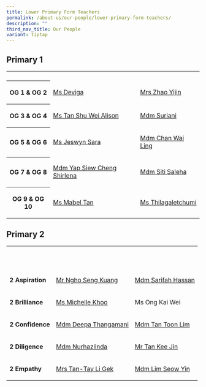 ```yaml
---
title: Lower Primary Form Teachers
permalink: /about-us/our-people/lower-primary-form-teachers/
description: ""
third_nav_title: Our People
variant: tiptap
---
```

<h2>Primary 1</h2>
<table style="minWidth: 75px">
<colgroup>
<col>
<col>
<col>
</colgroup>
<tbody>
<tr>
<th rowspan="1" colspan="1">
<p></p>
</th>
<td rowspan="1" colspan="1">
<p></p>
</td>
<td rowspan="1" colspan="1">
<p></p>
</td>
</tr>
<tr>
<th rowspan="1" colspan="1">
<p><strong>OG 1 &amp; OG 2</strong>
</p>
</th>
<td rowspan="1" colspan="1">
<p><a href="mailto:s_deviga@schools.gov.sg" rel="noopener noreferrer nofollow" target="_blank"><u>Ms Deviga</u></a>
</p>
</td>
<td rowspan="1" colspan="1">
<p><a href="mailto:zhao_yijin@moe.edu.sg" rel="noopener noreferrer nofollow" target="_blank"><u>Mrs Zhao Yijin</u></a>
</p>
</td>
</tr>
<tr>
<th rowspan="1" colspan="1">
<p><strong>OG 3 &amp; OG 4</strong>
</p>
</th>
<td rowspan="1" colspan="1">
<p><a href="mailto:tan_shu_wei_alison@moe.edu.sg" rel="noopener nofollow" target="_blank">Ms Tan Shu Wei Alison</a>
</p>
</td>
<td rowspan="1" colspan="1">
<p><a href="mailto:suriani_abdul_bakri@moe.edu.sg" rel="noopener nofollow" target="_blank">Mdm Suriani</a>
</p>
</td>
</tr>
<tr>
<th rowspan="1" colspan="1">
<p>OG 5 &amp; OG 6</p>
</th>
<td rowspan="1" colspan="1">
<p><a href="mailto:jeswyn_sara_muruges@moe.edu.sg" rel="noopener nofollow" target="_blank">Ms Jeswyn Sara</a>
</p>
</td>
<td rowspan="1" colspan="1">
<p><a href="mailto:chan_wai_ling@moe.edu.sg" rel="noopener nofollow" target="_blank">Mdm Chan Wai Ling</a>
</p>
</td>
</tr>
<tr>
<th rowspan="1" colspan="1">
<p>OG 7 &amp; OG 8</p>
</th>
<td rowspan="1" colspan="1">
<p><a href="mailto:yap_siew_cheng_shirlena@moe.edu. sg" rel="noopener nofollow" target="_blank">Mdm Yap Siew Cheng Shirlena</a>
</p>
</td>
<td rowspan="1" colspan="1">
<p><a href="mailto:siti_saleha_zainal_abidin@moe.edu.sg" rel="noopener nofollow" target="_blank">Mdm Siti Saleha</a>
</p>
</td>
</tr>
<tr>
<th rowspan="1" colspan="1">
<p>OG 9 &amp; OG 10</p>
</th>
<td rowspan="1" colspan="1">
<p><a href="" rel="noopener nofollow" target="_blank">Ms Mabel Tan</a>
</p>
</td>
<td rowspan="1" colspan="1">
<p><a href="mailto:thilagaletchumi_krishnamoorthi@moe.edu.sg" rel="noopener nofollow" target="_blank">Ms Thilagaletchumi</a>
</p>
</td>
</tr>
</tbody>
</table>
<h2>Primary 2</h2>
<table style="minWidth: 75px">
<colgroup>
<col>
<col>
<col>
</colgroup>
<tbody>
<tr>
<th rowspan="1" colspan="1">
<p><strong>&nbsp;</strong>
</p>
</th>
<th rowspan="1" colspan="1">
<p><strong>&nbsp;</strong>
</p>
</th>
<th rowspan="1" colspan="1">
<p><strong>&nbsp;</strong>
</p>
</th>
</tr>
<tr>
<td rowspan="1" colspan="1">
<p><strong>2 Aspiration</strong>
</p>
</td>
<td rowspan="1" colspan="1">
<p><a href="mailto:ngho_seng_kuang@moe.edu.sg" rel="noopener noreferrer nofollow" target="_blank"><u>Mr Ngho Seng Kuang</u></a>
</p>
</td>
<td rowspan="1" colspan="1">
<p><a href="mailto:sarifah.hassan@moe.edu.sg" rel="noopener noreferrer nofollow" target="_blank"><u>Mdm Sarifah Hassan</u></a>
</p>
</td>
</tr>
<tr>
<td rowspan="1" colspan="1">
<p><strong>2 Brilliance</strong>
</p>
</td>
<td rowspan="1" colspan="1">
<p><a href="mailto:khoo_wei_lin_michelle@moe.edu.sg" rel="noopener noreferrer nofollow" target="_blank"><u>Ms Michelle Khoo</u></a>
</p>
</td>
<td rowspan="1" colspan="1">
<p>Ms Ong Kai Wei</p>
</td>
</tr>
<tr>
<td rowspan="1" colspan="1">
<p><strong>2 Confidence</strong>
</p>
</td>
<td rowspan="1" colspan="1">
<p><a href="mailto:deepa_thangamani@moe.edu.sg" rel="noopener nofollow" target="_blank">Mdm Deepa Thangamani</a>
</p>
</td>
<td rowspan="1" colspan="1">
<p><a href="mailto:tan_toon_lim@moe.edu.sg" rel="noopener nofollow" target="_blank">Mdm Tan Toon Lim</a>
</p>
</td>
</tr>
<tr>
<td rowspan="1" colspan="1">
<p><strong>2 Diligence</strong>
</p>
</td>
<td rowspan="1" colspan="1">
<p><a href="mailto:nurhazlinda_mohamed_shafri@moe.edu. sg" rel="noopener noreferrer nofollow" target="_blank"><u>Mdm Nurhazlinda</u></a>
</p>
</td>
<td rowspan="1" colspan="1">
<p><a href="mailto:tan_kee_jin@moe.edu.sg" rel="noopener noreferrer nofollow" target="_blank"><u>Mr Tan Kee Jin</u></a>
</p>
</td>
</tr>
<tr>
<td rowspan="1" colspan="1">
<p><strong>2 Empathy</strong>
</p>
</td>
<td rowspan="1" colspan="1">
<p><a href="mailto:tay_li_gek@moe.edu.sg" rel="noopener noreferrer nofollow" target="_blank"><u>Mrs Tan-Tay Li Gek</u></a>
</p>
</td>
<td rowspan="1" colspan="1">
<p><a href="mailto:lim_seow_yin@moe.edu.sg" rel="noopener nofollow" target="_blank">Mdm Lim Seow Yin</a>
</p>
</td>
</tr>
</tbody>
</table>
<p></p>